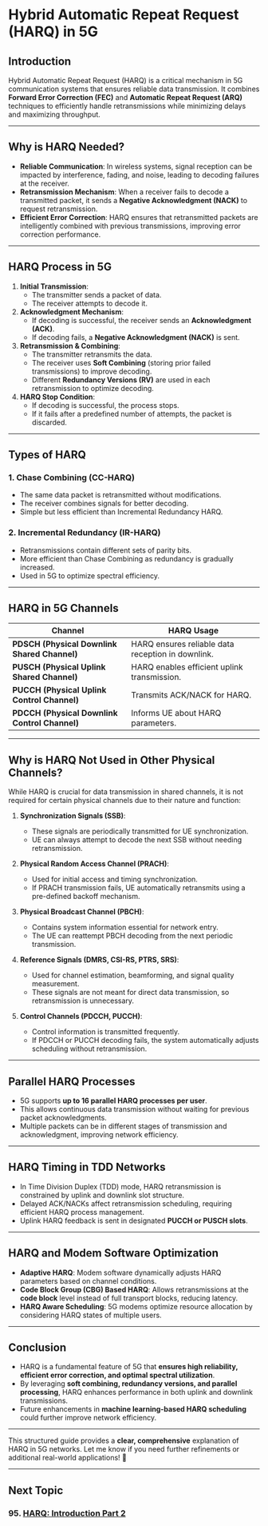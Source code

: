 # **Hybrid Automatic Repeat Request (HARQ) in 5G**

## **Introduction**
Hybrid Automatic Repeat Request (HARQ) is a critical mechanism in 5G communication systems that ensures reliable data transmission. It combines **Forward Error Correction (FEC)** and **Automatic Repeat Request (ARQ)** techniques to efficiently handle retransmissions while minimizing delays and maximizing throughput.

---

## **Why is HARQ Needed?**
- **Reliable Communication**: In wireless systems, signal reception can be impacted by interference, fading, and noise, leading to decoding failures at the receiver.
- **Retransmission Mechanism**: When a receiver fails to decode a transmitted packet, it sends a **Negative Acknowledgment (NACK)** to request retransmission.
- **Efficient Error Correction**: HARQ ensures that retransmitted packets are intelligently combined with previous transmissions, improving error correction performance.

---

## **HARQ Process in 5G**
1. **Initial Transmission**:
   - The transmitter sends a packet of data.
   - The receiver attempts to decode it.
2. **Acknowledgment Mechanism**:
   - If decoding is successful, the receiver sends an **Acknowledgment (ACK)**.
   - If decoding fails, a **Negative Acknowledgment (NACK)** is sent.
3. **Retransmission & Combining**:
   - The transmitter retransmits the data.
   - The receiver uses **Soft Combining** (storing prior failed transmissions) to improve decoding.
   - Different **Redundancy Versions (RV)** are used in each retransmission to optimize decoding.
4. **HARQ Stop Condition**:
   - If decoding is successful, the process stops.
   - If it fails after a predefined number of attempts, the packet is discarded.

---

## **Types of HARQ**
### **1. Chase Combining (CC-HARQ)**
- The same data packet is retransmitted without modifications.
- The receiver combines signals for better decoding.
- Simple but less efficient than Incremental Redundancy HARQ.

### **2. Incremental Redundancy (IR-HARQ)**
- Retransmissions contain different sets of parity bits.
- More efficient than Chase Combining as redundancy is gradually increased.
- Used in 5G to optimize spectral efficiency.

---

## **HARQ in 5G Channels**
| **Channel** | **HARQ Usage** |
|------------|---------------|
| **PDSCH (Physical Downlink Shared Channel)** | HARQ ensures reliable data reception in downlink. |
| **PUSCH (Physical Uplink Shared Channel)** | HARQ enables efficient uplink transmission. |
| **PUCCH (Physical Uplink Control Channel)** | Transmits ACK/NACK for HARQ. |
| **PDCCH (Physical Downlink Control Channel)** | Informs UE about HARQ parameters. |

---

## **Why is HARQ Not Used in Other Physical Channels?**
While HARQ is crucial for data transmission in shared channels, it is not required for certain physical channels due to their nature and function:

1. **Synchronization Signals (SSB)**:
   - These signals are periodically transmitted for UE synchronization.
   - UE can always attempt to decode the next SSB without needing retransmission.

2. **Physical Random Access Channel (PRACH)**:
   - Used for initial access and timing synchronization.
   - If PRACH transmission fails, UE automatically retransmits using a pre-defined backoff mechanism.

3. **Physical Broadcast Channel (PBCH)**:
   - Contains system information essential for network entry.
   - The UE can reattempt PBCH decoding from the next periodic transmission.

4. **Reference Signals (DMRS, CSI-RS, PTRS, SRS)**:
   - Used for channel estimation, beamforming, and signal quality measurement.
   - These signals are not meant for direct data transmission, so retransmission is unnecessary.

5. **Control Channels (PDCCH, PUCCH)**:
   - Control information is transmitted frequently.
   - If PDCCH or PUCCH decoding fails, the system automatically adjusts scheduling without retransmission.

---

## **Parallel HARQ Processes**
- 5G supports **up to 16 parallel HARQ processes per user**.
- This allows continuous data transmission without waiting for previous packet acknowledgments.
- Multiple packets can be in different stages of transmission and acknowledgment, improving network efficiency.

---

## **HARQ Timing in TDD Networks**
- In Time Division Duplex (TDD) mode, HARQ retransmission is constrained by uplink and downlink slot structure.
- Delayed ACK/NACKs affect retransmission scheduling, requiring efficient HARQ process management.
- Uplink HARQ feedback is sent in designated **PUCCH or PUSCH slots**.

---

## **HARQ and Modem Software Optimization**
- **Adaptive HARQ**: Modem software dynamically adjusts HARQ parameters based on channel conditions.
- **Code Block Group (CBG) Based HARQ**: Allows retransmissions at the **code block** level instead of full transport blocks, reducing latency.
- **HARQ Aware Scheduling**: 5G modems optimize resource allocation by considering HARQ states of multiple users.

---

## **Conclusion**
- HARQ is a fundamental feature of 5G that **ensures high reliability, efficient error correction, and optimal spectral utilization**.
- By leveraging **soft combining, redundancy versions, and parallel processing**, HARQ enhances performance in both uplink and downlink transmissions.
- Future enhancements in **machine learning-based HARQ scheduling** could further improve network efficiency.

---

This structured guide provides a **clear, comprehensive** explanation of HARQ in 5G networks. Let me know if you need further refinements or additional real-world applications! 🚀

---
## Next Topic
### 95. [HARQ: Introduction Part 2](HARQ_Intro_Part2.md)

